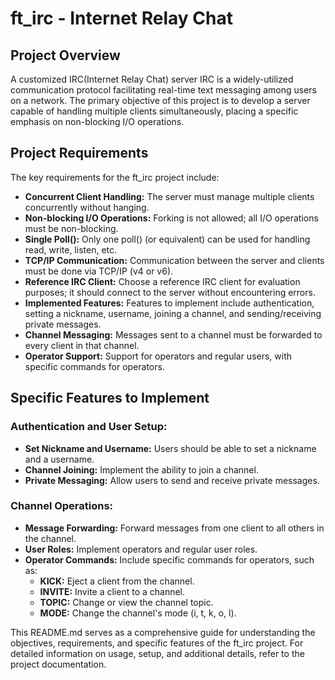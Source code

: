# ft_irc - Internet Relay Chat

## Project Overview

A customized IRC(Internet Relay Chat) server IRC is a widely-utilized communication protocol facilitating real-time text messaging among users on a network. The primary objective of this project is to develop a server capable of handling multiple clients simultaneously, placing a specific emphasis on non-blocking I/O operations.

## Project Requirements

The key requirements for the ft_irc project include:

- **Concurrent Client Handling:** The server must manage multiple clients concurrently without hanging.
- **Non-blocking I/O Operations:** Forking is not allowed; all I/O operations must be non-blocking.
- **Single Poll():** Only one poll() (or equivalent) can be used for handling read, write, listen, etc.
- **TCP/IP Communication:** Communication between the server and clients must be done via TCP/IP (v4 or v6).
- **Reference IRC Client:** Choose a reference IRC client for evaluation purposes; it should connect to the server without encountering errors.
- **Implemented Features:** Features to implement include authentication, setting a nickname, username, joining a channel, and sending/receiving private messages.
- **Channel Messaging:** Messages sent to a channel must be forwarded to every client in that channel.
- **Operator Support:** Support for operators and regular users, with specific commands for operators.

## Specific Features to Implement

### Authentication and User Setup:

- **Set Nickname and Username:** Users should be able to set a nickname and a username.
- **Channel Joining:** Implement the ability to join a channel.
- **Private Messaging:** Allow users to send and receive private messages.

### Channel Operations:

- **Message Forwarding:** Forward messages from one client to all others in the channel.
- **User Roles:** Implement operators and regular user roles.
- **Operator Commands:** Include specific commands for operators, such as:
  - **KICK:** Eject a client from the channel.
  - **INVITE:** Invite a client to a channel.
  - **TOPIC:** Change or view the channel topic.
  - **MODE:** Change the channel's mode (i, t, k, o, l).

This README.md serves as a comprehensive guide for understanding the objectives, requirements, and specific features of the ft_irc project. For detailed information on usage, setup, and additional details, refer to the project documentation.
